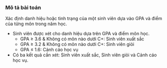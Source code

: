 ### Mô tả bài toán

Xác định danh hiệu hoặc tình trạng của một sinh viên dựa vào GPA và điểm của từng môn trong năm học.

- Sinh viên được xét cho danh hiệu dựa trên GPA và điểm môn học.
    - GPA ≥ 3.6 & Không có môn nào dưới C+: Sinh viên xuất sắc
    - GPA ≥ 3.2 & Không có môn nào dưới C+: Sinh viên giỏi
    - GPA ≤ 1.6: Cảnh cáo học vụ
- Có ba kết quả cần xét: Sinh viên xuất sắc, Sinh viên giỏi và Cảnh cáo học vụ.
